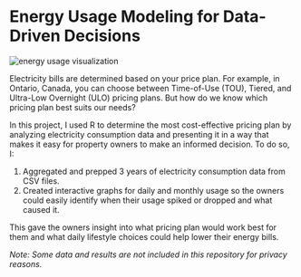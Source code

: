 # Energy Usage Modeling for Data-Driven Decisions

![energy usage visualization](./thumbnail-readme.gif)

Electricity bills are determined based on your price plan. For example, in Ontario, Canada, you can choose between Time-of-Use (TOU), Tiered, and Ultra-Low Overnight (ULO) pricing plans.
But how do we know which pricing plan best suits our needs?

In this project, I used R to determine the most cost-effective pricing plan by analyzing electricity consumption data and presenting it in a way that makes it easy for property owners to make an informed decision. To do so, I:

1. Aggregated and prepped 3 years of electricity consumption data from CSV files.
2. Created interactive graphs for daily and monthly usage so the owners could easily identify when their usage spiked or dropped and what caused it.

This gave the owners insight into what pricing plan would work best for them and what daily lifestyle choices could help lower their energy bills.

*Note: Some data and results are not included in this repository for privacy reasons.*
